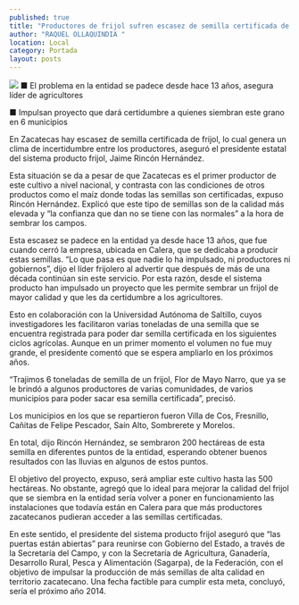 ```yaml
---
published: true
title: "Productores de frijol sufren escasez de semilla certificada de calidad: Rincón"
author: "RAQUEL OLLAQUINDIA "
location: Local
category: Portada
layout: posts
---
```


![](http://i.imgur.com/9UMuA0wm.jpg)
■ El problema en la entidad se padece desde hace 13 años, asegura líder de agricultores

■ Impulsan proyecto que dará certidumbre a quienes siembran este grano en 6 municipios

En Zacatecas hay escasez de semilla certificada de frijol, lo cual genera un clima de incertidumbre entre los productores, aseguró el presidente estatal del sistema producto frijol, Jaime Rincón Hernández.

Esta situación se da a pesar de que Zacatecas es el primer productor de este cultivo a nivel nacional, y contrasta con las condiciones de otros productos como el maíz donde todas las semillas son certificadas, expuso Rincón Hernández.
Explicó que este tipo de semillas son de la calidad más elevada y “la confianza que dan no se tiene con las normales” a la hora de sembrar los campos.

Esta escasez se padece en la entidad ya desde hace 13 años, que fue cuando cerró la empresa, ubicada en Calera, que se dedicaba a producir estas semillas. “Lo que pasa es que nadie lo ha impulsado, ni productores ni gobiernos”, dijo el líder frijolero al advertir que después de más de una década continúan sin este servicio.
Por esta razón, desde el sistema producto han impulsado un proyecto que les permite sembrar un frijol de mayor calidad y que les da certidumbre a los agricultores.

Esto en colaboración con la Universidad Autónoma de Saltillo, cuyos investigadores les facilitaron varias toneladas de una semilla que se encuentra registrada para poder dar semilla certificada en los siguientes ciclos agrícolas. Aunque en un primer momento el volumen no fue muy grande, el presidente comentó que se espera ampliarlo en los próximos años.

“Trajimos 6 toneladas de semilla de un frijol, Flor de Mayo Narro, que ya se le brindó a algunos productores de varias comunidades, de varios municipios para poder sacar esa semilla certificada”, precisó.

Los municipios en los que se repartieron fueron Villa de Cos, Fresnillo, Cañitas de Felipe Pescador, Saín Alto, Sombrerete y Morelos.

En total, dijo Rincón Hernández, se sembraron 200 hectáreas de esta semilla en diferentes puntos de la entidad, esperando obtener buenos resultados con las lluvias en algunos de estos puntos.

El objetivo del proyecto, expuso, será ampliar este cultivo hasta las 500 hectáreas.
No obstante, agregó que lo ideal para mejorar la calidad del frijol que se siembra en la entidad sería volver a poner en funcionamiento las instalaciones que todavía están en Calera para que más productores zacatecanos pudieran acceder a las semillas certificadas.

En este sentido, el presidente del sistema producto frijol aseguró que “las puertas están abiertas” para reunirse con Gobierno del Estado, a través de la Secretaría del Campo, y con la Secretaría de Agricultura, Ganadería, Desarrollo Rural, Pesca y Alimentación (Sagarpa), de la Federación, con el objetivo de impulsar la producción de más semillas de alta calidad en territorio zacatecano. Una fecha factible para cumplir esta meta, concluyó, sería el próximo año 2014.
